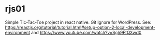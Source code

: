 # rjs01
Simple Tic-Tac-Toe project in react native.  Git Ignore for WordPress. See: https://reactjs.org/tutorial/tutorial.html#setup-option-2-local-development-environment and https://www.youtube.com/watch?v=Sgh9FtQXwd0
